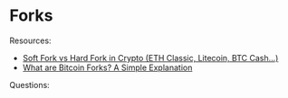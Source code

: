 # Forks


Resources:

* [Soft Fork vs Hard Fork in Crypto (ETH Classic, Litecoin, BTC Cash...)](https://www.youtube.com/watch?v=Bu1GcyyFZ7w)
* [What are Bitcoin Forks? A Simple Explanation](https://www.youtube.com/watch?v=pLNr786xEkg)

Questions:
